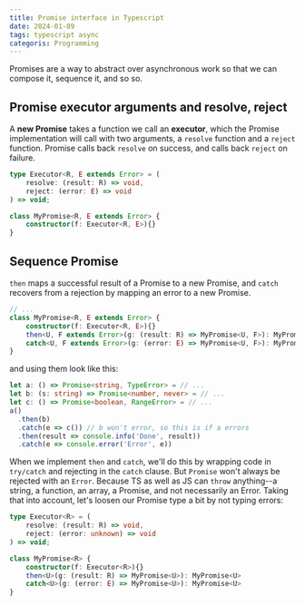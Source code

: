 ```yaml
---
title: Promise interface in Typescript
date: 2024-01-09
tags: typescript async
categoris: Programming
---
```


Promises are a way to abstract over asynchronous work so that we can compose it, sequence it, and so so.

## Promise executor arguments and resolve, reject

A **new Promise** takes a function we call an **executor**, which the Promise implementation will call with two arguments, a `resolve` function and a `reject` function. Promise calls back `resolve` on success, and calls back `reject` on failure.

```typescript
type Executor<R, E extends Error> = (
    resolve: (result: R) => void,
    reject: (error: E) => void
) => void;

class MyPromise<R, E extends Error> {
    constructor(f: Executor<R, E>){}
}
```

## Sequence Promise

`then` maps a successful result of a Promise to a new Promise, and `catch` recovers from a rejection by mapping an error to a new Promise.

```typescript
// ...
class MyPromise<R, E extends Error> {
    constructor(f: Executor<R, E>){}
    then<U, F extends Error>(g: (result: R) => MyPromise<U, F>): MyPromise<U, F>
    catch<U, F extends Error>(g: (error: E) => MyPromise<U, F>): MyPromise<U, F>
}
```

and using them look like this:

```typescript
let a: () => Promise<string, TypeError> = // ...
let b: (s: string) => Promise<number, never> = // ...
let c: () => Promise<boolean, RangeError> = // ...
a()
  .then(b)
  .catch(e => c()) // b won't error, so this is if a errors
  .then(result => console.info('Done', result))
  .catch(e => console.error('Error', e))
```

When we implement `then` and `catch`, we'll do this by wrapping code in `try/catch` and rejecting in the `catch` clause. But `Promise` won't always be rejected with an `Error`. Because TS as well as JS can `throw` anything--a string, a function, an array, a Promise, and not necessarily an Error. Taking that into account, let's loosen our Promise type a bit by not typing errors:

```typescript
type Executor<R> = (
    resolve: (result: R) => void,
    reject: (error: unknown) => void
) => void;

class MyPromise<R> {
    constructor(f: Executor<R>){}
    then<U>(g: (result: R) => MyPromise<U>): MyPromise<U>
    catch<U>(g: (error: E) => MyPromise<U>): MyPromise<U>
}
```